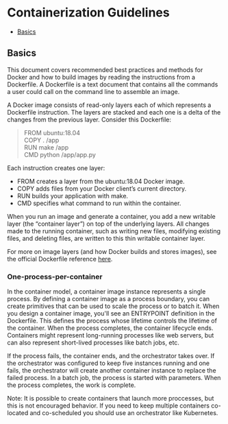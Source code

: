 Containerization Guidelines
======================

* [Basics](#basics)

## Basics
This document covers recommended best practices and methods for Docker and how to build images by reading the instructions from a Dockerfile. A Dockerfile is a text document that contains all the commands a user could call on the command line to assemble an image.

A Docker image consists of read-only layers each of which represents a Dockerfile instruction. The layers are stacked and each one is a delta of the changes from the previous layer. Consider this Dockerfile:

> FROM ubuntu:18.04<br/>
> COPY . /app<br/>
> RUN make /app<br/>
> CMD python /app/app.py

Each instruction creates one layer:

* FROM creates a layer from the ubuntu:18.04 Docker image.
* COPY adds files from your Docker client’s current directory.
* RUN builds your application with make.
* CMD specifies what command to run within the container.
  
When you run an image and generate a container, you add a new writable layer (the “container layer”) on top of the underlying layers. All changes made to the running container, such as writing new files, modifying existing files, and deleting files, are written to this thin writable container layer.

For more on image layers (and how Docker builds and stores images), see the official Dockerfile reference [here](https://docs.docker.com/engine/reference/builder/).

### One-process-per-container
In the container model, a container image instance represents a single process. By defining a container image as a process boundary, you can create primitives that can be used to scale the process or to batch it. When you design a container image, you'll see an ENTRYPOINT definition in the Dockerfile. This defines the process whose lifetime controls the lifetime of the container. When the process completes, the container lifecycle ends. Containers might represent long-running processes like web servers, but can also represent short-lived processes like batch jobs, etc.

If the process fails, the container ends, and the orchestrator takes over. If the orchestrator was configured to keep five instances running and one fails, the orchestrator will create another container instance to replace the failed process. In a batch job, the process is started with parameters. When the process completes, the work is complete. 

Note: It is possible to create containers that launch more proccesses, but this is not encouraged behavior. If you need to keep multiple containers co-located and co-scheduled you should use an orchestrator like Kubernetes.